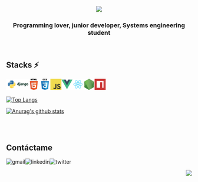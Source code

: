 <!-- ## Hi! Soy Leeynyker 👋🏾 -->
<div align="center">
    <img src="https://readme-typing-svg.herokuapp.com/?size=30&duration=4000&center=true&vCenter=true&lines=Hello+there!+👋🏾;My+name+is+Leeynyker;Welcome+to+my+GitHub!">
</div>
<h3 align="center">
Programming lover, junior developer, Systems engineering student
</h3>
<br>

## Stacks :zap:
<img align="left" alt="python"  width="30px" src= "https://raw.githubusercontent.com/github/explore/80688e429a7d4ef2fca1e82350fe8e3517d3494d/topics/python/python.png" />
<img align="left" alt="python"  width="30px" src= "https://raw.githubusercontent.com/github/explore/80688e429a7d4ef2fca1e82350fe8e3517d3494d/topics/django/django.png" />
<img align="left" alt="html"  width="30px" src= "https://raw.githubusercontent.com/github/explore/80688e429a7d4ef2fca1e82350fe8e3517d3494d/topics/html/html.png" />
<img align="left" alt="html"  width="30px" src= "https://raw.githubusercontent.com/github/explore/80688e429a7d4ef2fca1e82350fe8e3517d3494d/topics/css/css.png" />
<img align="left" alt="html"  width="30px" src= "https://raw.githubusercontent.com/github/explore/80688e429a7d4ef2fca1e82350fe8e3517d3494d/topics/javascript/javascript.png" />
<img align="left" alt="html"  width="30px" src= "https://raw.githubusercontent.com/github/explore/80688e429a7d4ef2fca1e82350fe8e3517d3494d/topics/vue/vue.png" />
<img align="left" alt="html"  width="30px" src= "https://raw.githubusercontent.com/github/explore/80688e429a7d4ef2fca1e82350fe8e3517d3494d/topics/react/react.png" />
<img align="left" alt="html"  width="30px" src= "https://raw.githubusercontent.com/github/explore/80688e429a7d4ef2fca1e82350fe8e3517d3494d/topics/nodejs/nodejs.png" />
<img align="left" alt="html"  width="30px" src= "https://raw.githubusercontent.com/github/explore/80688e429a7d4ef2fca1e82350fe8e3517d3494d/topics/npm/npm.png" />
<br>
<br>

[![Top Langs](https://github-readme-stats.vercel.app/api/top-langs/?username=Leeynyker&count_private=true&layout=compact&theme=dark)](https://github.com/Leeynyker)

[![Anurag's github stats](https://github-readme-stats.vercel.app/api?username=Leeynyker&count_private=true&hide=contribs,prs&show_icons=true&theme=dark)](https://github.com/Leeynyker)

<br>
<br>

## Contáctame

[<img align="left" alt="gmail" src= "https://img.shields.io/badge/Gmail-000000?style=for-the-badge&logo=gmail&logoColor=blue" />][gmail]
[<img align="left" alt="linkedin" src= "https://img.shields.io/badge/linkedin-000000?style=for-the-badge&logo=linkedin&logoColor=blue" />][insta]
[<img align="left" alt="twitter" src= "https://img.shields.io/badge/twitter-000000?style=for-the-badge&logo=twitter&logoColor=blue" />][twitter]



[gmail]:mailto:Leeynykeramr@gmail.com
[insta]:https://www.linkedin.com/in/leeynyker-montaño-ab9486199/
[twitter]:https://twitter.com/Leeynyker
<br>
<!-- <div style="display: flex; flex-direction: column;"> -->

<img align="right" src="https://komarev.com/ghpvc/?username=leeynyker&label=Profile%20views&color=0e75b6&style=flat"  /> 
</p>  



<!--  -->
  

  
<!-- </div> -->
<!--
**Leeynyker/Leeynyker** is a ✨ _special_ ✨ repository because its `README.md` (this file) appears on your GitHub profile.

Here are some ideas to get you started:

- 🔭 I’m currently working on ...
- 🌱 I’m currently learning ...
- 👯 I’m looking to collaborate on ...
- 🤔 I’m looking for help with ...
- 💬 Ask me about ...
- 📫 How to reach me: ...
- 😄 Pronouns: ...
- ⚡ Fun fact: ...
-->
